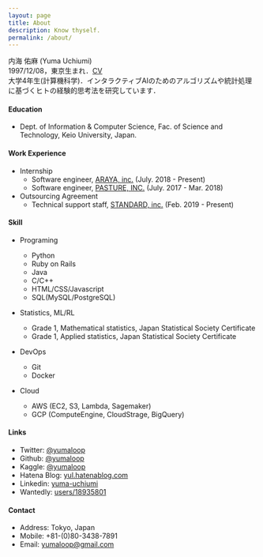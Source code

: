 ```yaml
---
layout: page
title: About
description: Know thyself.
permalink: /about/
---
```


内海 佑麻 (Yuma Uchiumi)<br>
1997/12/08，東京生まれ．[CV](https://yumaloop.github.io/cv/)<br>
大学4年生(計算機科学)．インタラクティブAIのためのアルゴリズムや統計処理に基づくヒトの経験的思考法を研究しています．

#### Education

* Dept. of Information & Computer Science, Fac. of Science and Technology, Keio University, Japan.

#### Work Experience

* Internship
   * Software engineer, [ARAYA, inc.](https://www.araya.org) (July. 2018 - Present)
   * Software engineer, [PASTURE, INC.](https://corp.pasture.biz/) (July. 2017 - Mar. 2018)
* Outsourcing Agreement
   * Technical support staff, [STANDARD, inc.](https://standard2017.com/) (Feb. 2019 - Present)

#### Skill

* Programing
   * Python
   * Ruby on Rails
   * Java
   * C/C++
   * HTML/CSS/Javascript
   * SQL(MySQL/PostgreSQL)

* Statistics, ML/RL
   * Grade 1, Mathematical statistics, Japan Statistical Society Certificate
   * Grade 1, Applied statistics, Japan Statistical Society Certificate

* DevOps
   * Git
   * Docker

* Cloud
   * AWS (EC2, S3, Lambda, Sagemaker)
   * GCP (ComputeEngine, CloudStrage, BigQuery) 

#### Links

* Twitter: [@yumaloop](https://twitter.com/yumaloop)
* Github: [@yumaloop](https://github.com/yumaloop)
* Kaggle: [@yumaloop](https://www.kaggle.com/yumaloop)
* Hatena Blog: [yul.hatenablog.com](https://yul.hatenablog.com/archive)
* Linkedin: [yuma-uchiumi](https://www.linkedin.com/in/yuma-uchiumi-699398151/)
* Wantedly: [users/18935801](https://www.wantedly.com/users/18935801)

#### Contact

* Address: Tokyo, Japan
* Mobile: +81-(0)80-3438-7891
* Email: yumaloop@gmail.com
